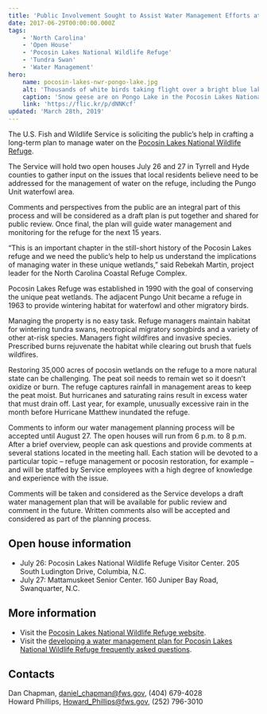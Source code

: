 ```yaml
---
title: 'Public Involvement Sought to Assist Water Management Efforts at Pocosin Lakes National Wildlife Refuge'
date: 2017-06-29T00:00:00.000Z
tags:
    - 'North Carolina'
    - 'Open House'
    - 'Pocosin Lakes National Wildlife Refuge'
    - 'Tundra Swan'
    - 'Water Management'
hero:
    name: pocosin-lakes-nwr-pongo-lake.jpg
    alt: 'Thousands of white birds taking flight over a bright blue lake.'
    caption: 'Snow geese are on Pongo Lake in the Pocosin Lakes National Wildlife Refuge. Photo by <a href="https://www.flickr.com/photos/gods-art/">Jim Liestman</a> <a href="https://creativecommons.org/licenses/by-nc-nd/2.0/">CC BY-NC-ND 2.0</a>.'
    link: 'https://flic.kr/p/dNNKcf'
updated: 'March 28th, 2019'
---
```


The U.S. Fish and Wildlife Service is soliciting the public’s help in crafting a long-term plan to manage water on the [Pocosin Lakes National Wildlife Refuge](https://www.fws.gov/refuge/pocosin_lakes/).

The Service will hold two open houses July 26 and 27 in Tyrrell and Hyde counties to gather input on the issues that local residents believe need to be addressed for the management of water on the refuge, including the Pungo Unit waterfowl area.

Comments and perspectives from the public are an integral part of this process and will be considered as a draft plan is put together and shared for public review. Once final, the plan will guide water management and monitoring for the refuge for the next 15 years.

“This is an important chapter in the still-short history of the Pocosin Lakes refuge and we need the public’s help to help us understand the implications of managing water in these unique wetlands,” said Rebekah Martin, project leader for the North Carolina Coastal Refuge Complex.

Pocosin Lakes Refuge was established in 1990 with the goal of conserving the unique peat wetlands. The adjacent Pungo Unit became a refuge in 1963 to provide wintering habitat for waterfowl and other migratory birds.

Managing the property is no easy task. Refuge managers maintain habitat for wintering tundra swans, neotropical migratory songbirds and a variety of other at-risk species. Managers fight wildfires and invasive species. Prescribed burns rejuvenate the habitat while clearing out brush that fuels wildfires.

Restoring 35,000 acres of pocosin wetlands on the refuge to a more natural state can be challenging. The peat soil needs to remain wet so it doesn’t oxidize or burn. The refuge captures rainfall in management areas to keep the peat moist. But hurricanes and saturating rains result in excess water that must drain off. Last year, for example, unusually excessive rain in the month before Hurricane Matthew inundated the refuge.

Comments to inform our water management planning process will be accepted until August 27. The open houses will run from 6 p.m. to 8 p.m. After a brief overview, people can ask questions and provide comments at several stations located in the meeting hall. Each station will be devoted to a particular topic – refuge management or pocosin restoration, for example – and will be staffed by Service employees with a high degree of knowledge and experience with the issue.

Comments will be taken and considered as the Service develops a draft water management plan that will be available for public review and comment in the future. Written comments also will be accepted and considered as part of the planning process.

## Open house information

 - July 26: Pocosin Lakes National Wildlife Refuge Visitor Center. 205 South Ludington Drive, Columbia, N.C.
 - July 27: Mattamuskeet Senior Center. 160 Juniper Bay Road, Swanquarter, N.C.

## More information

  - Visit the [Pocosin Lakes National Wildlife Refuge website](https://www.fws.gov/refuge/pocosin_lakes/).
  - Visit the [developing a water management plan for Pocosin Lakes National Wildlife Refuge frequently asked questions](/faq/developing-a-water-management-plan-for-pocosin-lakes-national-wildlife-refuge).

## Contacts

Dan Chapman, [daniel_chapman@fws.gov](mailto:daniel_chapman@fws.gov), (404) 679-4028  
Howard Phillips, [Howard_Phillips@fws.gov](mailto:Howard_Phillips@fws.gov), (252) 796-3010  
